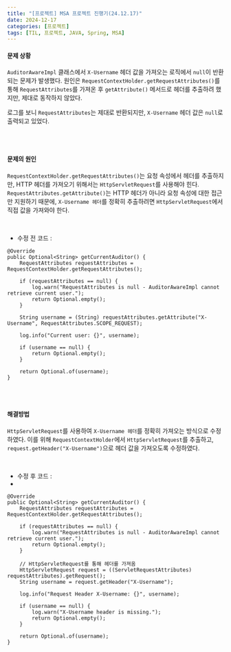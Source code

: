 ```yaml
---
title: "[프로젝트] MSA 프로젝트 진행기(24.12.17)"
date: 2024-12-17
categories: [프로젝트]
tags: [TIL, 프로젝트, JAVA, Spring, MSA]
---
```



#### 문제 상황

`AuditorAwareImpl` 클래스에서 `X-Username` 헤더 값을 가져오는 로직에서 `null`이 반환되는 문제가 발생했다. 원인은 `RequestContextHolder.getRequestAttributes()`를 통해 `RequestAttributes`를 가져온 후 `getAttribute()` 메서드로 헤더를 추출하려 했지만, 제대로 동작하지 않았다.

로그를 보니 `RequestAttributes`는 제대로 반환되지만, `X-Username` 헤더 값은 `null`로 출력되고 있었다.

<br /><br />

#### 문제의 원인

`RequestContextHolder.getRequestAttributes()`는 요청 속성에서 헤더를 추출하지만, HTTP 헤더를 가져오기 위해서는 `HttpServletRequest`를 사용해야 힌다. `RequestAttributes.getAttribute()`는 HTTP 헤더가 아니라 요청 속성에 대한 접근만 지원하기 때문에, `X-Username 헤더`를 정확히 추출하려면 `HttpServletRequest`에서 직접 값을 가져와야 한다.

<br />

- 수정 전 코드 :

```
@Override
public Optional<String> getCurrentAuditor() {
    RequestAttributes requestAttributes = RequestContextHolder.getRequestAttributes();

    if (requestAttributes == null) {
        log.warn("RequestAttributes is null - AuditorAwareImpl cannot retrieve current user.");
        return Optional.empty();
    }

    String username = (String) requestAttributes.getAttribute("X-Username", RequestAttributes.SCOPE_REQUEST);

    log.info("Current user: {}", username);

    if (username == null) {
        return Optional.empty();
    }

    return Optional.of(username);
}
```

<br /><br />

#### 해결방법

`HttpServletRequest`를 사용하여 `X-Username 헤더`를 정확히 가져오는 방식으로 수정하였다. 이를 위해 `RequestContextHolder`에서 `HttpServletRequest`를 추출하고, `request.getHeader("X-Username")`으로 헤더 값을 가져오도록 수정하였다.

<br />

- 수정 후 코드 : 
- 
``` 
@Override
public Optional<String> getCurrentAuditor() {
    RequestAttributes requestAttributes = RequestContextHolder.getRequestAttributes();

    if (requestAttributes == null) {
        log.warn("RequestAttributes is null - AuditorAwareImpl cannot retrieve current user.");
        return Optional.empty();
    }

    // HttpServletRequest를 통해 헤더를 가져옴
    HttpServletRequest request = ((ServletRequestAttributes) requestAttributes).getRequest();
    String username = request.getHeader("X-Username");

    log.info("Request Header X-Username: {}", username);

    if (username == null) {
        log.warn("X-Username header is missing.");
        return Optional.empty();
    }

    return Optional.of(username);
}
```

<br /><br />